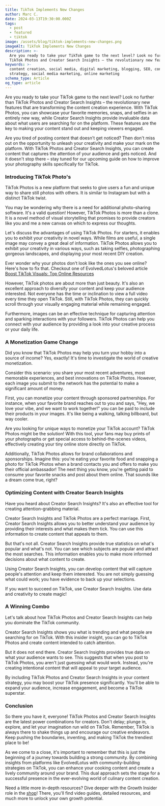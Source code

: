 ```yaml
---
title: TikTok Implements New Changes
author: Marc C.
date: 2024-03-13T19:30:00.000Z
tags:
  - post
  - featured
  - tiktok
image: /assets/blog/tiktok-implements-new-changes.png
imageAlt: TikTok Implements New Changes
description: >-
  Are you ready to take your TikTok game to the next level? Look no further than
  TikTok Photos and Creator Search Insights – the revolutionary new feature...
keywords: >-
  content creation, social media, digital marketing, blogging, SEO, content
  strategy, social media marketing, online marketing
schema_type: Article
og_type: article
---
```

Are you ready to take your TikTok game to the next level? Look no further than TikTok Photos and Creator Search Insights – the revolutionary new features that are transforming the content creation experience. With TikTok Photos, you can showcase your favorite memories, snaps, and selfies in an entirely new way, while Creator Search Insights provide invaluable data about what users are searching for on the platform. These features are the key to making your content stand out and keeping viewers engaged.

Are you tired of posting content that doesn't get noticed? Then don't miss out on the opportunity to unleash your creativity and make your mark on the platform. With TikTok Photos and Creator Search Insights, you can create content that captures the attention of your audience and gets noticed. And it doesn't stop there – stay tuned for our upcoming guide on how to improve your photography skills specifically for TikTok.

### Introducing TikTok Photo's

TikTok Photos is a new platform that seeks to give users a fun and unique way to share still photos with others. It is similar to Instagram but with a distinct TikTok twist.

You may be wondering why there is a need for additional photo-sharing software. It's a valid question! However, TikTok Photos is more than a clone. It is a novel method of visual storytelling that promises to provide creators like you and me a new canvas on which to express our thoughts.

Let's discuss the advantages of using TikTok Photos. For starters, it enables you to exhibit your creativity in novel ways. While films are useful, a single image may convey a great deal of information. TikTok Photos allows you to exhibit your creativity in various ways, such as taking selfies, photographing gorgeous landscapes, and displaying your most recent DIY creation.

Ever wonder why your photos don't look like the ones you see online? Here's how to fix that. Checkout one of EvolvedLotus's beloved article [Boost TikTok Visuals: Top Online Resources](https://blog.evolvedlotus.com/blog/2023-11-20-boost-tiktok-visuals-top-online-resources/)

However, TikTok photos are about more than just beauty. It's also an excellent approach to diversify your content and keep your audience interested. Not everyone has the time or inclination to view a full video every time they open TikTok. Still, with TikTok Photos, they can quickly scroll through your visually engaging material while remaining engaged.

Furthermore, images can be an effective technique for capturing attention and sparking interactions with your followers. TikTok Photos can help you connect with your audience by providing a look into your creative process or your daily life.

### A Monetization Game Change

Did you know that TikTok Photos may help you turn your hobby into a source of income? Yes, exactly! It's time to investigate the world of creative monetization.



Consider this scenario: you share your most recent adventures, most memorable experiences, and best innovations on TikTok Photos. However, each image you submit to the network has the potential to make a significant amount of money.



First, you can monetize your content through sponsored partnerships. For instance, when your favorite brand reaches out to you and says, "Hey, we love your vibe, and we want to work together!" you can be paid to include their products in your images. It's like being a walking, talking billboard, but way cooler.



Are you looking for unique ways to monetize your TikTok account? TikTok Photos might be the solution! With this tool, your fans may buy prints of your photographs or get special access to behind-the-scenes videos, effectively creating your tiny online store directly on TikTok.



Additionally, TikTok Photos allows for brand collaborations and sponsorships. Imagine this: you're eating your favorite food and snapping a photo for TikTok Photos when a brand contacts you and offers to make you their official ambassador! The next thing you know, you're getting paid to consume your favorite snacks and post about them online. That sounds like a dream come true, right?

### Optimizing Content with Creator Search Insights

Have you heard about Creator Search Insights? It's also an effective tool for creating attention-grabbing material.



Creator Search Insights and TikTok Photos are a perfect marriage. First, Creator Search Insights allows you to better understand your audience by providing their interests and what makes them tick. You can use this information to create content that appeals to them.



But that's not all. Creator Search Insights provide true statistics on what's popular and what's not. You can see which subjects are popular and attract the most searches. This information enables you to make more informed decisions about what content to create.



Using Creator Search Insights, you can develop content that will capture people's attention and keep them interested. You are not simply guessing what could work; you have evidence to back up your selections.



If you want to succeed on TikTok, use Creator Search Insights. Use data and creativity to create magic!

### A Winning Combo

Let's talk about how TikTok Photos and Creator Search Insights can help you dominate the TikTok community.



Creator Search Insights shows you what is trending and what people are searching for on TikTok. With this insider insight, you can go to TikTok Photos and create content intended to catch attention.



But it does not end there. Creator Search Insights provides true data on what your audience wants to see. This suggests that when you post to TikTok Photos, you aren't just guessing what would work. Instead, you're creating intentional content that will appeal to your target audience.



By including TikTok Photos and Creator Search Insights in your content strategy, you may boost your TikTok presence significantly. You'll be able to expand your audience, increase engagement, and become a TikTok superstar.

### Conclusion

So there you have it, everyone! TikTok Photos and Creator Search Insights are the latest power combinations for creators. Don't delay; plunge in, explore, and let your imagination run wild on TikTok. Remember, TikTok is always there to shake things up and encourage our creative endeavors. Keep pushing the boundaries, inventing, and making TikTok the trendiest place to be!

As we come to a close, it's important to remember that this is just the beginning of a journey towards building a strong community. By combining insights from platforms like EvolvedLotus with community-building strategies on TikTok, you can enhance your cooking content and create a lively community around your brand. This dual approach sets the stage for a successful presence in the ever-evolving world of culinary content creation.

Need a little more in-depth resources? Dive deeper with the Growth Insider role in the [shop](https://whop.com/evolvedlotus-extras/)! There, you'll find video guides, detailed resources, and much more to unlock your own growth potential.
